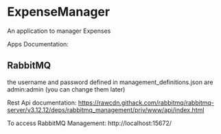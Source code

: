 # ExpenseManager
An application to manager Expenses

Apps Documentation:
## RabbitMQ
the username and password defined in management_definitions.json are admin:admin (you can change them later)

Rest Api documentation: https://rawcdn.githack.com/rabbitmq/rabbitmq-server/v3.12.12/deps/rabbitmq_management/priv/www/api/index.html

To access RabbitMQ Management: http://localhost:15672/
